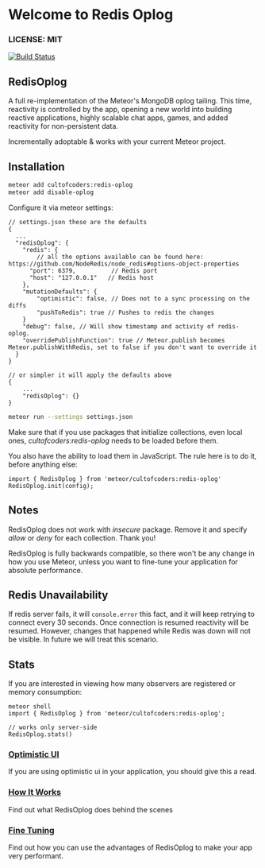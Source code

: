 Welcome to Redis Oplog
======================

### LICENSE: MIT

[![Build Status](https://api.travis-ci.org/cult-of-coders/redis-oplog.svg?branch=master)](https://travis-ci.org/cult-of-coders/redis-oplog)

## RedisOplog

A full re-implementation of the Meteor's MongoDB oplog tailing. This time, reactivity is controlled by the app, opening a new world
into building reactive applications, highly scalable chat apps, games, and added reactivity for non-persistent data.

Incrementally adoptable & works with your current Meteor project.

## Installation

```bash
meteor add cultofcoders:redis-oplog
meteor add disable-oplog
```

Configure it via meteor settings:

```
// settings.json these are the defaults
{
  ...
  "redisOplog": {
    "redis": {
        // all the options available can be found here: https://github.com/NodeRedis/node_redis#options-object-properties
      "port": 6379,          // Redis port
      "host": "127.0.0.1"   // Redis host
    },
    "mutationDefaults": {
        "optimistic": false, // Does not to a sync processing on the diffs
        "pushToRedis": true // Pushes to redis the changes
    }
    "debug": false, // Will show timestamp and activity of redis-oplog.
    "overridePublishFunction": true // Meteor.publish becomes Meteor.publishWithRedis, set to false if you don't want to override it
  }
}
```

```
// or simpler it will apply the defaults above
{
    ...
    "redisOplog": {}
}
```

```bash
meteor run --settings settings.json
```

Make sure that if you use packages that initialize collections, even local ones, *cultofcoders:redis-oplog* needs to be loaded before them.

You also have the ability to load them in JavaScript. The rule here is to do it, before anything else:
```
import { RedisOplog } from 'meteor/cultofcoders:redis-oplog'
RedisOplog.init(config);
```

## Notes

RedisOplog does not work with *insecure* package. Remove it and specify *allow* or *deny* for each collection. Thank you!

RedisOplog is fully backwards compatible, so there won't be any change in how you use Meteor, unless you want to fine-tune your application for absolute performance.


## Redis Unavailability

If redis server fails, it will `console.error` this fact, and it will keep retrying to connect every 30 seconds. Once connection is resumed
reactivity will be resumed. However, changes that happened while Redis was down will not be visible. In future we will treat this scenario.

## Stats

If you are interested in viewing how many observers are registered or memory consumption:
```
meteor shell
import { RedisOplog } from 'meteor/cultofcoders:redis-oplog';

// works only server-side
RedisOplog.stats()
```

### [Optimistic UI](docs/optimistic_ui.md)

If you are using optimistic ui in your application, you should give this a read.

### [How It Works](docs/how_it_works.md)

Find out what RedisOplog does behind the scenes

### [Fine Tuning](docs/finetuning.md)

Find out how you can use the advantages of RedisOplog to make your app very performant.

